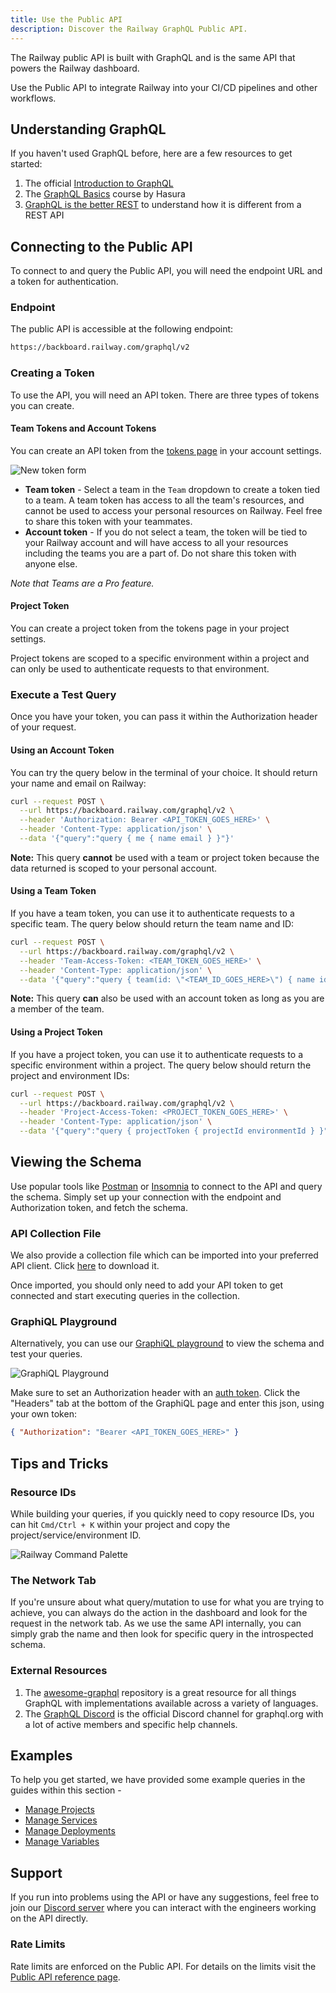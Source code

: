 ```yaml
---
title: Use the Public API
description: Discover the Railway GraphQL Public API.
---
```


The Railway public API is built with GraphQL and is the same API that powers the Railway dashboard.

Use the Public API to integrate Railway into your CI/CD pipelines and other workflows.

## Understanding GraphQL

If you haven't used GraphQL before, here are a few resources to get started:

1. The official [Introduction to GraphQL](https://graphql.org/learn/)
2. The [GraphQL Basics](https://hasura.io/learn/graphql/intro-graphql/introduction/) course by Hasura
3. [GraphQL is the better REST](https://www.howtographql.com/basics/1-graphql-is-the-better-rest/) to understand how it is different from a REST API

## Connecting to the Public API

To connect to and query the Public API, you will need the endpoint URL and a token for authentication.

### Endpoint

The public API is accessible at the following endpoint:

```bash
https://backboard.railway.com/graphql/v2
```

### Creating a Token

To use the API, you will need an API token. There are three types of tokens you can create.

#### Team Tokens and Account Tokens

You can create an API token from the [tokens page](https://railway.com/account/tokens) in your account settings.

<Image src="https://res.cloudinary.com/railway/image/upload/v1667386744/docs/new-token-form_rhrbw8.png"
alt="New token form"
layout="responsive"
width={1618 } height={378} quality={80} />

- **Team token** - Select a team in the `Team` dropdown to create a token tied to a team. A team token has access to all the team's resources, and cannot be used to access your personal resources on Railway. Feel free to share this token with your teammates.
- **Account token** - If you do not select a team, the token will be tied to your Railway account and will have access to all your resources including the teams you are a part of. Do not share this token with anyone else.

_Note that Teams are a Pro feature._

#### Project Token

You can create a project token from the tokens page in your project settings.

Project tokens are scoped to a specific environment within a project and can only be used to authenticate requests to that environment.

### Execute a Test Query

Once you have your token, you can pass it within the Authorization header of your request.

#### Using an Account Token

You can try the query below in the terminal of your choice. It should return your name and email on Railway:

```bash
curl --request POST \
  --url https://backboard.railway.com/graphql/v2 \
  --header 'Authorization: Bearer <API_TOKEN_GOES_HERE>' \
  --header 'Content-Type: application/json' \
  --data '{"query":"query { me { name email } }"}'
```

**Note:** This query **cannot** be used with a team or project token because the data returned is scoped to your personal account.

#### Using a Team Token

If you have a team token, you can use it to authenticate requests to a specific team. The query below should return the team name and ID:

```bash
curl --request POST \
  --url https://backboard.railway.com/graphql/v2 \
  --header 'Team-Access-Token: <TEAM_TOKEN_GOES_HERE>' \
  --header 'Content-Type: application/json' \
  --data '{"query":"query { team(id: \"<TEAM_ID_GOES_HERE>\") { name id } }"}'
```

**Note:** This query **can** also be used with an account token as long as you are a member of the team.

#### Using a Project Token

If you have a project token, you can use it to authenticate requests to a specific environment within a project. The query below should return the project and environment IDs:

```bash
curl --request POST \
  --url https://backboard.railway.com/graphql/v2 \
  --header 'Project-Access-Token: <PROJECT_TOKEN_GOES_HERE>' \
  --header 'Content-Type: application/json' \
  --data '{"query":"query { projectToken { projectId environmentId } }"}'
```

## Viewing the Schema

Use popular tools like [Postman](https://www.postman.com/) or [Insomnia](https://insomnia.rest/) to connect to the API and query the schema. Simply set up your connection with the endpoint and Authorization token, and fetch the schema.

### API Collection File

We also provide a collection file which can be imported into your preferred API client. Click [here](https://gql-collection-server.up.railway.app/railway_graphql_collection.json) to download it.

Once imported, you should only need to add your API token to get connected and start executing queries in the collection.

### GraphiQL Playground

Alternatively, you can use our [GraphiQL playground](https://railway.com/graphiql) to view the schema and test your queries.

<Image src="https://res.cloudinary.com/railway/image/upload/v1694611003/rw-graphiql_zs2l28.png" alt="GraphiQL Playground" layout="responsive" width={6568} height={3886} quality={80} />

Make sure to set an Authorization header with an [auth token](/reference/public-api#authentication). Click the "Headers" tab at the bottom of the GraphiQL page and enter this json, using your own token:

```json
{ "Authorization": "Bearer <API_TOKEN_GOES_HERE>" }
```

## Tips and Tricks

### Resource IDs

While building your queries, if you quickly need to copy resource IDs, you can hit `Cmd/Ctrl + K` within your project and copy the project/service/environment ID.

<Image src="https://res.cloudinary.com/railway/image/upload/v1694616111/rw-cmd-palette_s5yilj.png" alt="Railway Command Palette" height={678} width={1176} quality={80} />

### The Network Tab

If you're unsure about what query/mutation to use for what you are trying to achieve, you can always do the action in the dashboard and look for the request in the network tab. As we use the same API internally, you can simply grab the name and then look for specific query in the introspected schema.

### External Resources

1. The [awesome-graphql](https://github.com/chentsulin/awesome-graphql) repository is a great resource for all things GraphQL with implementations available across a variety of languages.
2. The [GraphQL Discord](https://discord.graphql.org/) is the official Discord channel for graphql.org with a lot of active members and specific help channels.

## Examples

To help you get started, we have provided some example queries in the guides within this section -

- [Manage Projects](/guides/manage-projects)
- [Manage Services](/guides/manage-services)
- [Manage Deployments](/guides/manage-deployments)
- [Manage Variables](/guides/manage-variables)

## Support

If you run into problems using the API or have any suggestions, feel free to join our [Discord server](https://discord.gg/railway) where you can interact with the engineers working on the API directly.

### Rate Limits

Rate limits are enforced on the Public API. For details on the limits visit the [Public API reference page](/reference/public-api#rate-limits).
